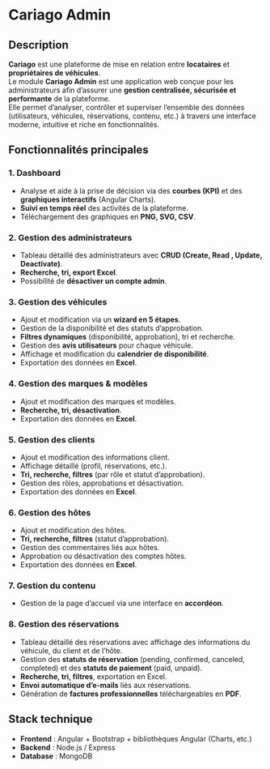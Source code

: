 # Cariago Admin

## Description
**Cariago** est une plateforme de mise en relation entre **locataires** et **propriétaires de véhicules**.  
Le module **Cariago Admin** est une application web conçue pour les administrateurs afin d’assurer une **gestion centralisée, sécurisée et performante** de la plateforme.  
Elle permet d’analyser, contrôler et superviser l’ensemble des données (utilisateurs, véhicules, réservations, contenu, etc.) à travers une interface moderne, intuitive et riche en fonctionnalités.

## Fonctionnalités principales

### 1. Dashboard
- Analyse et aide à la prise de décision via des **courbes (KPI)** et des **graphiques interactifs** (Angular Charts).  
- **Suivi en temps réel** des activités de la plateforme.  
- Téléchargement des graphiques en **PNG, SVG, CSV**.  

### 2. Gestion des administrateurs
- Tableau détaillé des administrateurs avec **CRUD (Create, Read , Update, Deactivate)**.  
- **Recherche, tri, export Excel**.  
- Possibilité de **désactiver un compte admin**.  

### 3. Gestion des véhicules
- Ajout et modification via un **wizard en 5 étapes**.  
- Gestion de la disponibilité et des statuts d’approbation.  
- **Filtres dynamiques** (disponibilité, approbation), tri et recherche.  
- Gestion des **avis utilisateurs** pour chaque véhicule.  
- Affichage et modification du **calendrier de disponibilité**.  
- Exportation des données en **Excel**.  

### 4. Gestion des marques & modèles
- Ajout et modification des marques et modèles.  
- **Recherche, tri, désactivation**.  
- Exportation des données en **Excel**.  

### 5. Gestion des clients
- Ajout et modification des informations client.  
- Affichage détaillé (profil, réservations, etc.).  
- **Tri, recherche, filtres** (par rôle et statut d’approbation).  
- Gestion des rôles, approbations et désactivation.  
- Exportation des données en **Excel**.  

### 6. Gestion des hôtes
- Ajout et modification des hôtes.  
- **Tri, recherche, filtres** (statut d’approbation).  
- Gestion des commentaires liés aux hôtes.  
- Approbation ou désactivation des comptes hôtes.  
- Exportation des données en **Excel**.  

### 7. Gestion du contenu
- Gestion de la page d’accueil via une interface en **accordéon**.  

### 8. Gestion des réservations
- Tableau détaillé des réservations avec affichage des informations du véhicule, du client et de l’hôte.  
- Gestion des **statuts de réservation** (pending, confirmed, canceled, completed) et des **statuts de paiement** (paid, unpaid).  
- **Recherche, tri, filtres**, exportation en Excel.  
- **Envoi automatique d’e-mails** liés aux réservations.  
- Génération de **factures professionnelles** téléchargeables en **PDF**.  

## Stack technique
- **Frontend** : Angular + Bootstrap + bibliothèques Angular (Charts, etc.)  
- **Backend** : Node.js / Express  
- **Database** : MongoDB  
